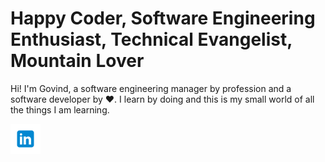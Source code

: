 # Happy Coder, Software Engineering Enthusiast, Technical Evangelist, Mountain Lover
Hi! I'm Govind, a software engineering manager by profession and a software developer by :heart:. I learn by doing and this is my small world of all the things I am learning.

[![linkedin GovindBisht](https://github.com/bishtgovind30/bishtgovind30/blob/main/assests/icons/linkedin-icon.png "linkedin icon with padding")](https://www.linkedin.com/in/bishtgovind/)
<!---
bishtgovind30/bishtgovind30 is a ✨ special ✨ repository because its `README.md` (this file) appears on your GitHub profile.
You can click the Preview link to take a look at your changes.
--->
